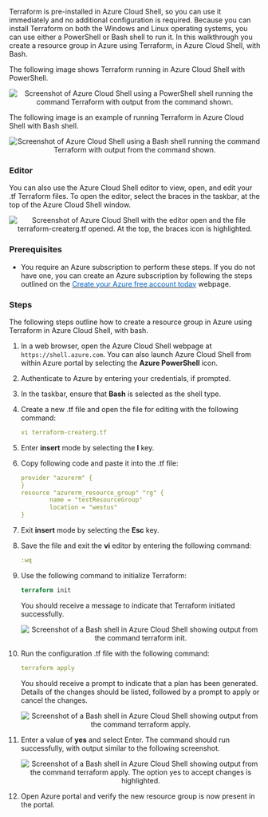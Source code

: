 Terraform is pre-installed in Azure Cloud Shell, so you can use it immediately and no additional configuration is required. Because you can install Terraform on both the Windows and Linux operating systems, you can use either a PowerShell or Bash shell to run it. In this walkthrough you create a resource group in Azure using Terraform, in Azure Cloud Shell, with Bash.

The following image shows Terraform running in Azure Cloud Shell with PowerShell.

<p style="text-align:center;"><img src="../Linked_Image_Files/terraformacs1.png" alt="Screenshot of Azure Cloud Shell using a PowerShell shell running the command Terraform with output from the command shown."></p>

The following image is an example of running Terraform in Azure Cloud Shell with Bash shell.

<p style="text-align:center;"><img src="../Linked_Image_Files/terraformacs2.png" alt="Screenshot of Azure Cloud Shell using a Bash shell running the command Terraform with output from the command shown."></p>

### Editor

You can also use the Azure Cloud Shell editor to view, open, and edit your .tf Terraform files. To open the editor, select the braces in the taskbar, at the top of the Azure Cloud Shell window.

<p style="text-align:center;"><img src="../Linked_Image_Files/terraformacs3.png" alt="Screenshot of Azure Cloud Shell with the editor open and the file terraform-createrg.tf opened. At the top, the braces icon is highlighted."></p>

### Prerequisites

- You require an Azure subscription to perform these steps. If you do not have one, you can create an Azure subscription by following the steps outlined on the <a href="https://azure.microsoft.com/en-us/free/?ref=microsoft.com&utm_source=microsoft.com&utm_medium=docs&utm_campaign=visualstudio" target="_blank"><span style="color: #0066cc;" color="#0066cc">Create your Azure free account today</span></a> webpage.

### Steps

The following steps outline how to create a resource group in Azure using Terraform in Azure Cloud Shell, with bash.

1. In a web browser, open the Azure Cloud Shell webpage at `https://shell.azure.com`. You can also launch Azure Cloud Shell from within Azure portal by selecting the **Azure PowerShell** icon.
2. Authenticate to Azure by entering your credentials, if prompted.
3. In the taskbar, ensure that **Bash** is selected as the shell type.
4. Create a new .tf file and open the file for editing with the following command:

    ```yml
    vi terraform-createrg.tf
    ```

5. Enter **insert** mode by selecting the **I** key.
6. Copy following code and paste it into the .tf file:

    ```yml
    provider "azurerm" {
    }
    resource "azurerm_resource_group" "rg" {
            name = "testResourceGroup"
            location = "westus"
    }
    ```

7. Exit **insert** mode by selecting the **Esc** key.
8. Save the file and exit the **vi** editor by entering the following command:

    ```yml
    :wq
    ```

9. Use the following command to initialize Terraform:

    ```terraform
    terraform init
    ```

    You should receive a message to indicate that Terraform initiated successfully.

    <p style="text-align:center;"><img src="../Linked_Image_Files/terraformacs5.png" alt="Screenshot of a Bash shell in Azure Cloud Shell showing output from the command terraform init."></p>

10. Run the configuration .tf file with the following command:

    ```yml
    terraform apply
    ```

    You should receive a prompt to indicate that a plan has been generated. Details of the changes should be listed, followed by a prompt to apply or cancel the changes.

    <p style="text-align:center;"><img src="../Linked_Image_Files/terraformacs4.png" alt="Screenshot of a Bash shell in Azure Cloud Shell showing output from the command terraform apply."></p>

11. Enter a value of **yes** and select Enter. The command should run successfully, with output similar to the following screenshot.

    <p style="text-align:center;"><img src="../Linked_Image_Files/terraformacs6-02.png" alt="Screenshot of a Bash shell in Azure Cloud Shell showing output from the command terraform apply. The option yes to accept changes is highlighted."></p>

12. Open Azure portal and verify the new resource group is now present in the portal.
